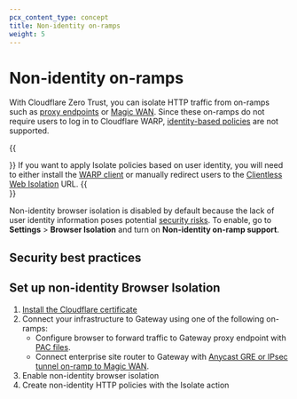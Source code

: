 ```yaml
---
pcx_content_type: concept
title: Non-identity on-ramps
weight: 5
---
```


# Non-identity on-ramps

With Cloudflare Zero Trust, you can isolate HTTP traffic from on-ramps such as [proxy endpoints](/cloudflare-one/connections/connect-devices/agentless/pac-files/) or [Magic WAN](/magic-wan/tutorials/secure-web-gateway/). Since these on-ramps do not require users to log in to Cloudflare WARP, [identity-based policies](/cloudflare-one/policies/filtering/identity-selectors/) are not supported.

{{<Aside type="note">}}
If you want to apply Isolate policies based on user identity, you will need to either install the [WARP client](/cloudflare-one/connections/connect-devices/warp/) or manually redirect users to the [Clientless Web Isolation](/cloudflare-one/policies/browser-isolation/agentless/clientless-browser-isolation/) URL.
{{</Aside>}}

Non-identity browser isolation is disabled by default because the lack of user identity information poses potential [security risks]().  To enable, go to **Settings** > **Browser Isolation** and turn on **Non-identity on-ramp support**.

## Security best practices

## Set up non-identity Browser Isolation

1. [Install the Cloudflare certificate](/cloudflare-one/connections/connect-devices/warp/install-cloudflare-cert/)
2. Connect your infrastructure to Gateway using one of the following on-ramps:
    - Configure browser to forward traffic to Gateway proxy endpoint with [PAC files](/cloudflare-one/connections/connect-devices/agentless/pac-files/).
    - Connect enterprise site router to Gateway with [Anycast GRE or IPsec tunnel on-ramp to Magic WAN](/magic-wan/tutorials/secure-web-gateway/).
3. Enable non-identity browser isolation
3. Create non-identity HTTP policies with the Isolate action